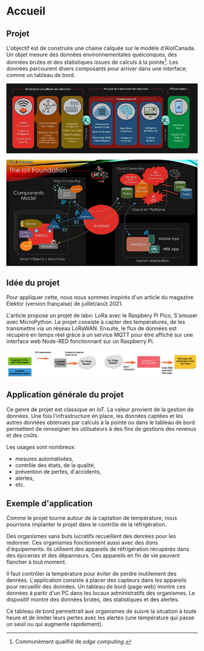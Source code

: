 # Accueil

## Projet

L'objectif est de construire une chaine calquée sur le modèle d'AIoICanada. Un objet mesure des données environnementales quelconques, des données brutes et des statistiques issues de calculs à la pointe[^pointe]. Les données parcourent divers composants pour arriver dans une interface; comme un tableau de bord.

[^pointe]: Communément qualifié de *edge computing*.

![Diagramme d'AIoTCanada](img/aiotcanada2.jpg)

![Diagramme d'AIoTCanada](img/aiotcanada1.jpg)

## Idée du projet

Pour appliquer cette, nous nous sommes inspirés d'un article du magazine Elektor (version française) de juillet/août 2021.

L'article propose un projet de labo: LoRa avec le Raspbery Pi Pico, S'amuser avec MicroPython. Le projet consiste à capter des températures, de les transmettre via un réseau LoRaWAN. Ensuite, le flux de données est récupéré en temps réel grâce à un service MQTT pour être affiché sur une interface web Node-RED fonctionnant sur un Raspberry Pi.

![Article d'Elektor](img/elektor1.jpg)

## Application générale du projet

Ce genre de projet est classique en IoT. La valeur provient de la gestion de données. Une fois l'infrastructure en place, les données captées et les autres données obtenues par calculs à la pointe ou dans le tableau de bord permettent de renseigner les utilisateurs à des fins de gestions des revenus et des coûts.

Les usages sont nombreux:

- mesures automatisées,
- contrôle des états, de la qualité,
- prévention de pertes, d'accidents,
- alertes,
- etc. 

## Exemple d'application

Comme le projet tourne autour de la captation de température, nous pourrions implanter le projet dans le contrôle de la réfrigération.

Des organismes sans buts lucratifs recueillent des denrées pour les redonner. Ces organismes fonctionnent aussi avec des dons d'équipements. Ils utilisent des appareils de réfrigération récupérés dans des épiceries et des dépanneurs. Ces appareils en fin de vie peuvent flancher à tout moment.

Il faut contrôler la température pour éviter de perdre inutilement des denrées. L'application consiste à placer des capteurs dans les appareils pour recueillir des données. Un tableau de bord (page web) montre ces données à partir d'un PC dans les locaux administratifs des organismes. Le dispositif montre des données brutes, des statistiques et des alertes.

Ce tableau de bord permettrait aux organismes de suivre la situation à toute heure et de limiter leurs pertes avec les alertes (une température qui passe un seuil ou qui augmente rapidement).